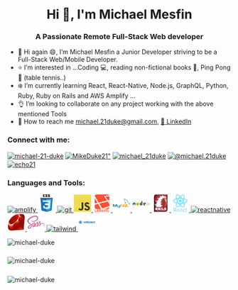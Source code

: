 <h1 align="center">Hi 👋, I'm Michael Mesfin</h1>
<h3 align="center">A Passionate Remote Full-Stack Web developer</h3>


- :wave: Hi again :smile:, I’m Michael Mesfin a Junior Developer striving to be a Full-Stack Web/Mobile Developer.
- :star: I’m interested in ...Coding :computer:, reading non-fictional books :blue_book:, Ping Pong :tennis: (table tennis..)
-  :snowflake: I’m currently learning React, React-Native, Node.js, GraphQL, Python, Ruby, Ruby on Rails and AWS Amplify ...
- :ok_hand: I’m looking to collaborate on any project working with the above mentioned Tools
- :email: How to reach me michael.21duke@gmail.com, [:briefcase: LinkedIn](https://www.linkedin.com/in/michael-21-duke/)

<h3 align="left">Connect with me:</h3>
<p align="left">
<a href="https://linkedin.com/in/michael-21-duke" target="blank"><img align="center" src="https://raw.githubusercontent.com/rahuldkjain/github-profile-readme-generator/master/src/images/icons/Social/linked-in-alt.svg" alt="michael-21-duke" height="30" width="40" /></a>
<a href="https://twitter.com/MikeDuke21" target="blank"><img align="center" src="https://user-images.githubusercontent.com/84629565/184330296-a0506b61-296b-4758-adcb-50b7972c8131.png" alt=MikeDuke21" height="40" width="40" /></a>
<a href="https://www.hackerrank.com/michael_21duke" target="blank"><img align="center" src="https://raw.githubusercontent.com/rahuldkjain/github-profile-readme-generator/master/src/images/icons/Social/hackerrank.svg" alt="michael_21duke" height="40" width="40" /></a>
<a href="https://medium.com/@michael.21duke" target="blank"><img align="center" src="https://user-images.githubusercontent.com/84629565/184156357-8c079dc9-a6e3-4ece-a1f8-5c9da2dc3254.png" alt="@michael.21duke" height="40" width="40" /></a>
<a href="https://www.leetcode.com/echo21" target="blank"><img align="center" src="https://raw.githubusercontent.com/rahuldkjain/github-profile-readme-generator/master/src/images/icons/Social/leet-code.svg" alt="echo21" height="30" width="40" /></a>
</p>

<h3 align="left">Languages and Tools:</h3>
<p align="left"> <a href="https://aws.amazon.com/amplify/" target="_blank" rel="noreferrer"> <img src="https://docs.amplify.aws/assets/logo-dark.svg" alt="amplify" width="40" height="40"/> </a> <a href="https://www.w3schools.com/css/" target="_blank" rel="noreferrer"> <img src="https://raw.githubusercontent.com/devicons/devicon/master/icons/css3/css3-original-wordmark.svg" alt="css3" width="40" height="40"/> </a> <a href="https://git-scm.com/" target="_blank" rel="noreferrer"> <img src="https://www.vectorlogo.zone/logos/git-scm/git-scm-icon.svg" alt="git" width="40" height="40"/> </a> <a href="https://developer.mozilla.org/en-US/docs/Web/JavaScript" target="_blank" rel="noreferrer"> <img src="https://raw.githubusercontent.com/devicons/devicon/master/icons/javascript/javascript-original.svg" alt="javascript" width="40" height="40"/> </a> <a href="https://laravel.com/" target="_blank" rel="noreferrer"> <img src="https://raw.githubusercontent.com/devicons/devicon/master/icons/laravel/laravel-plain-wordmark.svg" alt="laravel" width="40" height="40"/> </a> <a href="https://www.mysql.com/" target="_blank" rel="noreferrer"> <img src="https://raw.githubusercontent.com/devicons/devicon/master/icons/mysql/mysql-original-wordmark.svg" alt="mysql" width="40" height="40"/> </a> <a href="https://nodejs.org" target="_blank" rel="noreferrer"> <img src="https://raw.githubusercontent.com/devicons/devicon/master/icons/nodejs/nodejs-original-wordmark.svg" alt="nodejs" width="40" height="40"/> </a> <a href="https://rubyonrails.org" target="_blank" rel="noreferrer"> <img src="https://raw.githubusercontent.com/devicons/devicon/master/icons/rails/rails-original-wordmark.svg" alt="rails" width="40" height="40"/> </a> <a href="https://reactjs.org/" target="_blank" rel="noreferrer"> <img src="https://raw.githubusercontent.com/devicons/devicon/master/icons/react/react-original-wordmark.svg" alt="react" width="40" height="40"/> </a> <a href="https://reactnative.dev/" target="_blank" rel="noreferrer"> <img src="https://reactnative.dev/img/header_logo.svg" alt="reactnative" width="40" height="40"/> </a> <a href="https://www.ruby-lang.org/en/" target="_blank" rel="noreferrer"> <img src="https://raw.githubusercontent.com/devicons/devicon/master/icons/ruby/ruby-original.svg" alt="ruby" width="40" height="40"/> </a> <a href="https://sass-lang.com" target="_blank" rel="noreferrer"> <img src="https://raw.githubusercontent.com/devicons/devicon/master/icons/sass/sass-original.svg" alt="sass" width="40" height="40"/> </a> <a href="https://tailwindcss.com/" target="_blank" rel="noreferrer"> <img src="https://www.vectorlogo.zone/logos/tailwindcss/tailwindcss-icon.svg" alt="tailwind" width="40" height="40"/> </a> <a href="https://webpack.js.org" target="_blank" rel="noreferrer"> <img src="https://raw.githubusercontent.com/devicons/devicon/d00d0969292a6569d45b06d3f350f463a0107b0d/icons/webpack/webpack-original-wordmark.svg" alt="webpack" width="40" height="40"/> </a> </p>

<p><img align="center" style="margin-bottom:10px" src="https://github-readme-stats.vercel.app/api/top-langs?username=michael-duke&show_icons=true&locale=en&layout=compact&langs_count=10" alt="michael-duke" /></p>

<p><img align="center" style="margin-bottom:10px" src="https://github-readme-stats.vercel.app/api?username=michael-duke&show_icons=true&locale=en" alt="michael-duke" /></p>
<p><img align="center" src="https://github-readme-streak-stats.herokuapp.com/?user=michael-duke&" alt="michael-duke" /></p>

<!---
michael-duke/michael-duke is a ✨ special ✨ repository because its `README.md` (this file) appears on your GitHub profile.
You can click the Preview link to take a look at your changes.
--->
